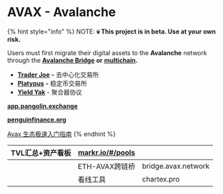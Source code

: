 # AVAX - Avalanche

{% hint style="info" %}
NOTE: **💀 This project is in beta. Use at your own risk.**&#x20;

Users must first migrate their digital assets to the **Avalanche** network through the [**Avalanche Bridge**](https://bridge.avax.network/login) **or** [**multichain**](https://app.multichain.org/#/router)**.**

* [**Trader Joe**](https://traderjoexyz.com/home#/) **-** 去中心化交易所
* [**Platypus**](https://app.platypus.finance/) **-** 稳定币交易所
* [**Yield Yak**](https://yieldyak.com/) - 聚合器协议

[**app.pangolin.exchange**](https://app.pangolin.exchange/)

[**penguinfinance.org**](https://penguinfinance.org/)

[Avax 生态极速入门指南](https://mirror.xyz/0x8f87F347904e84F97f51D957C17F4B4F8996ae54/2qHFKdoG3baUBI2kS9kc05u\_cyEraMrMLIO33yPRjc8)
{% endhint %}

| TVL汇总+资产看板 | [markr.io/#/pools](https://www.google.com/url?q=http://markr.io/%23/pools\&sa=D\&source=editors\&ust=1631629317406000\&usg=AOvVaw1M37LFBdwBuU5BH4UWKuRt) |                     |
| ---------- | -------------------------------------------------------------------------------------------------------------------------------------------------------- | ------------------- |
|            | ETH-AVAX跨链桥                                                                                                                                              | bridge.avax.network |
|            | 看线工具                                                                                                                                                     | chartex.pro         |
